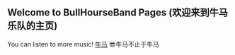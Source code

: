 ## Welcome to BullHourseBand Pages (欢迎来到牛马乐队的主页)

You can listen to more music!
[牛马](https://BullHourseBand.github.io)
:sunglasses:牛马不止于牛马
